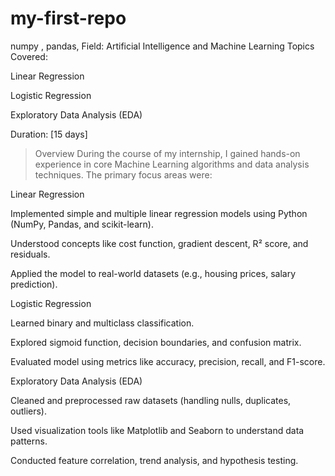 # my-first-repo
numpy , pandas, 
Field: Artificial Intelligence and Machine Learning
Topics Covered:

Linear Regression

Logistic Regression

Exploratory Data Analysis (EDA)

Duration: [15 days]

>Overview
During the course of my internship, I gained hands-on experience in core Machine Learning algorithms and data analysis techniques. The primary focus areas were:

Linear Regression

Implemented simple and multiple linear regression models using Python (NumPy, Pandas, and scikit-learn).

Understood concepts like cost function, gradient descent, R² score, and residuals.

Applied the model to real-world datasets (e.g., housing prices, salary prediction).

Logistic Regression

Learned binary and multiclass classification.

Explored sigmoid function, decision boundaries, and confusion matrix.

Evaluated model using metrics like accuracy, precision, recall, and F1-score.

Exploratory Data Analysis (EDA)

Cleaned and preprocessed raw datasets (handling nulls, duplicates, outliers).

Used visualization tools like Matplotlib and Seaborn to understand data patterns.

Conducted feature correlation, trend analysis, and hypothesis testing.
